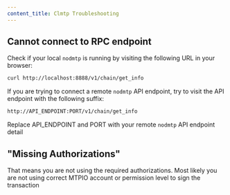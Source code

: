 ```yaml
---
content_title: Clmtp Troubleshooting
---
```


## Cannot connect to RPC endpoint

Check if your local `nodmtp` is running by visiting the following URL in your browser:

```sh
curl http://localhost:8888/v1/chain/get_info
```

If you are trying to connect a remote `nodmtp` API endpoint, try to visit the API endpoint with the following suffix:

```sh
http://API_ENDPOINT:PORT/v1/chain/get_info
```

Replace API_ENDPOINT and PORT with your remote `nodmtp` API endpoint detail

## "Missing Authorizations"

That means you are not using the required authorizations. Most likely you are not using correct MTPIO account or permission level to sign the transaction
